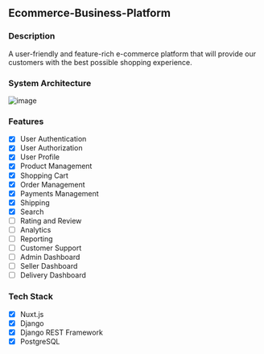 ## Ecommerce-Business-Platform

### Description
A user-friendly and feature-rich e-commerce platform that will provide our customers with the best possible shopping experience.

### System Architecture
![image](https://github.com/Sarveshk76/Ecommerce-Business-Platform/assets/78719645/a367a821-1bc2-42e0-9336-c056f0469b10)

<!-- ### Database Schema -->


### Features
- [x] User Authentication
- [x] User Authorization
- [x] User Profile
- [x] Product Management
- [x] Shopping Cart
- [x] Order Management
- [x] Payments Management
- [x] Shipping
- [x] Search
- [ ] Rating and Review
- [ ] Analytics
- [ ] Reporting
- [ ] Customer Support
- [ ] Admin Dashboard
- [ ] Seller Dashboard
- [ ] Delivery Dashboard

### Tech Stack
- [x] Nuxt.js
- [x] Django
- [x] Django REST Framework
- [x] PostgreSQL
